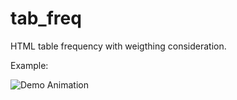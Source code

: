 # tab_freq

HTML table frequency with weigthing consideration.

Example:

![Demo Animation](../master/example_result.PNG?raw=true)

